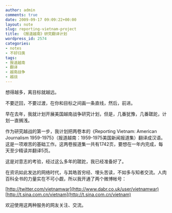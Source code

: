 ```yaml
---
author: admin
comments: true
date: 2009-09-17 09:09:22+00:00
layout: note
slug: reporting-vietnam-project
title: 《报道越南》研究翻译计划
wordpress_id: 2574
categories:
- notes
- 不好归类
tags:
- 报道越南
- 翻译
- 越南战争
- 越战
---
```


想得越多，离目标就越远。

不要迂回，不要过渡，在你和目标之间画一条直线，然后，前进。

早在去年，我就计划开展美国越南战争研究计划，但是，几番犹豫，几番蹉跎，计划一直搁浅。

作为研究越战的第一步，我计划把两卷本的《Reporting Vietnam: American Journalism 1959-1975》（报道越南：1959-1975美国新闻报道集）翻译成汉语。这是一项艰苦的基础工作。这两卷报道集一共有1742页，要想在一年内完成，每天至少精读并翻译5页。

这是对意志的考验，经过这么多年的蹉跎，我已经准备好了。

在资讯如此发达的网络时代，与其皓首穷经、埋头苦读，不如多与知者交流。人肉百科全书的力量实在不可小觑，所以我开通了两个微博帐号：

[http://twitter.com/vietnamwar](http://www.dabr.co.uk/user/vietnamwar)
[http://t.sina.com.cn/vietnam](http://t.sina.com.cn/vietnam)

欢迎使用这两种服务的网友关注、交流。
